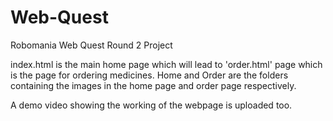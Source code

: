 # Web-Quest
Robomania Web Quest Round 2 Project

index.html is the main home page which will lead to 'order.html' page which is the page for ordering medicines.
Home and Order are the folders containing the images in the home page and order page respectively.

A demo video showing the working of the webpage is uploaded too. 
